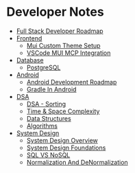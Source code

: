 # Developer Notes
- [Full Stack Developer Roadmap](Full-Stack-Developer-Roadmap.md)
- [Frontend]()
  - [Mui Custom Theme Setup](./React/Mui-Custom-Theme-Setup.md)
  - [VSCode MUI MCP Integration](./React/VSCode-MUI-MCP-Integration.md)
- [Database]()
  - [PostgreSQL](./Database/PostgreSQL.md) 
- [Android]()
  - [Android Development Roadmap](./Android/Android-Development-Roadmap.md)
  - [Gradle In Android](./Android/Gradle-In-Android.md)
- [DSA]()
  - [DSA - Sorting](./DSA/Sorting.md)
  - [Time & Space Complexity](./DSA/Time-And-Space-Complexity.md)
  - [Data Structures](./DSA/Data-Structures.md)
  - [Algorithms](./DSA/Algorithms.md)
- [System Design]()
  - [System Design Overview](System-Design/System-Design-Overview.md) 
  - [System Design Foundations](System-Design/System-Design-Foundations.md)
  - [SQL VS NoSQL](System-Design/SQL-VS-NoSQL.md)
  - [Normalization And DeNormalization](System-Design/Normalization-And-DeNormalization)
